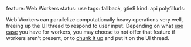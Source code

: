 feature: Web Workers
status: use
tags: fallback, gtie9
kind: api
polyfillurls:

Web Workers can parallelize computationally heavy operations very well, freeing up the UI thread to respond to user input. Depending on what [use case](http://stackoverflow.com/questions/2773682/what-are-the-use-cases-for-web-workers/2774022#2774022) you have for workers, you may choose to not offer that feature if workers aren't present, or to [chunk it up](http://www.nczonline.net/blog/2009/01/13/speed-up-your-javascript-part-1/) and put it on the UI thread. 
